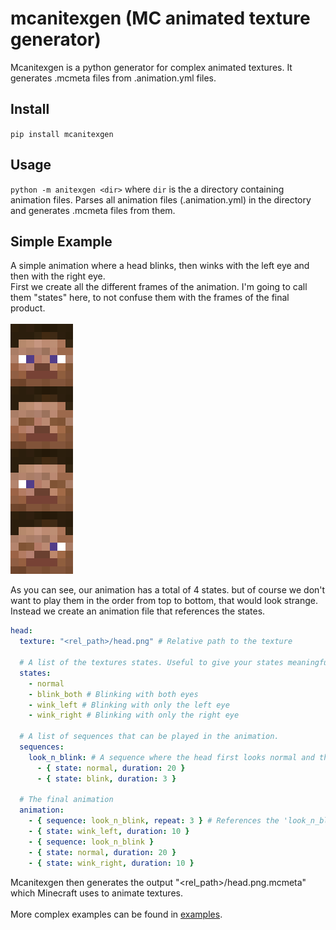 # mcanitexgen (MC animated texture generator)
Mcanitexgen is a python generator for complex animated textures. It generates .mcmeta files from .animation.yml files.

## Install
`pip install mcanitexgen`

## Usage
`python -m anitexgen <dir>` where `dir` is the a directory containing animation files.
Parses all animation files (.animation.yml) in the directory and generates .mcmeta files from them.

## Simple Example
A simple animation where a head blinks, then winks with the left eye and then with the right eye.
<br>
First we create all the different frames of the animation. I'm going to call them "states" here, to not confuse them with the frames of the final product.<br>
<br>
<img src="img/anim_example.png" width="100" style="image-rendering: pixelated; image-rendering: -moz-crisp-edges; image-rendering: crisp-edges;"/>

As you can see, our animation has a total of 4 states. but of course we don't want to play them in the order from top to bottom, that would look strange.
Instead we create an animation file that references the states.
<br>
```yaml
head:
  texture: "<rel_path>/head.png" # Relative path to the texture
  
  # A list of the textures states. Useful to give your states meaningful names.
  states: 
    - normal
    - blink_both # Blinking with both eyes
    - wink_left # Blinking with only the left eye
    - wink_right # Blinking with only the right eye
  
  # A list of sequences that can be played in the animation.
  sequences:
    look_n_blink: # A sequence where the head first looks normal and then blinks shortly
      - { state: normal, duration: 20 }
      - { state: blink, duration: 3 }
  
  # The final animation
  animation: 
    - { sequence: look_n_blink, repeat: 3 } # References the 'look_n_blink' sequence and plays it 3 times
    - { state: wink_left, duration: 10 }
    - { sequence: look_n_blink }
    - { state: normal, duration: 20 }
    - { state: wink_right, duration: 10 }
```
Mcanitexgen then generates the output "<rel_path>/head.png.mcmeta" which Minecraft uses to animate textures.<br>
<br>
More complex examples can be found in [examples](https://github.com/OrangeUtan/mcanitexgen/tree/master/examples).
